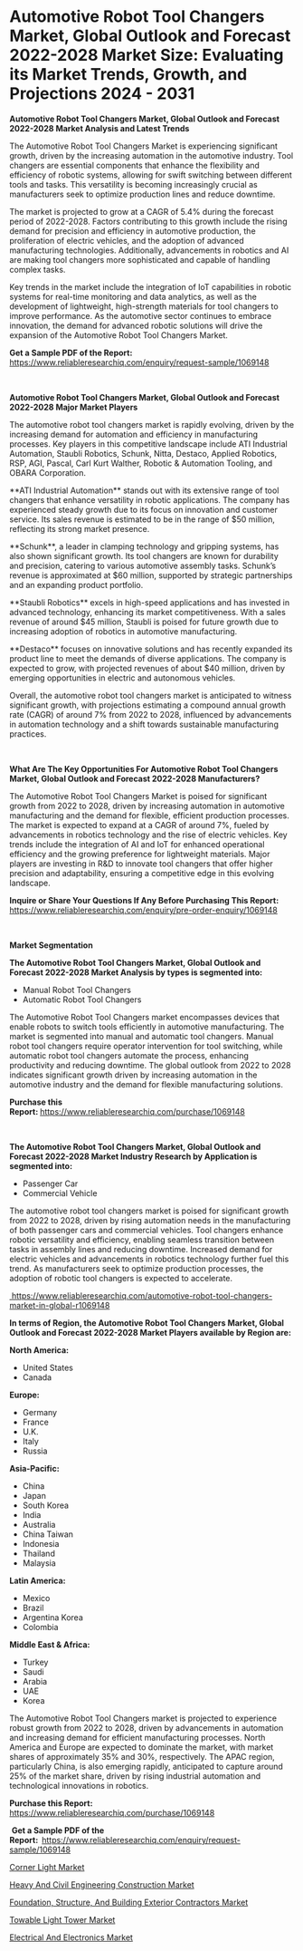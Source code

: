 <p><h1>Automotive Robot Tool Changers Market, Global Outlook and Forecast 2022-2028 Market Size: Evaluating its Market Trends, Growth, and Projections 2024 - 2031</h1></p><p><strong>Automotive Robot Tool Changers Market, Global Outlook and Forecast 2022-2028 Market Analysis and Latest Trends</strong></p>
<p><p>The Automotive Robot Tool Changers Market is experiencing significant growth, driven by the increasing automation in the automotive industry. Tool changers are essential components that enhance the flexibility and efficiency of robotic systems, allowing for swift switching between different tools and tasks. This versatility is becoming increasingly crucial as manufacturers seek to optimize production lines and reduce downtime.</p><p>The market is projected to grow at a CAGR of 5.4% during the forecast period of 2022-2028. Factors contributing to this growth include the rising demand for precision and efficiency in automotive production, the proliferation of electric vehicles, and the adoption of advanced manufacturing technologies. Additionally, advancements in robotics and AI are making tool changers more sophisticated and capable of handling complex tasks.</p><p>Key trends in the market include the integration of IoT capabilities in robotic systems for real-time monitoring and data analytics, as well as the development of lightweight, high-strength materials for tool changers to improve performance. As the automotive sector continues to embrace innovation, the demand for advanced robotic solutions will drive the expansion of the Automotive Robot Tool Changers Market.</p></p>
<p><strong>Get a Sample PDF of the Report:&nbsp;</strong> <a href="https://www.reliableresearchiq.com/enquiry/request-sample/1069148">https://www.reliableresearchiq.com/enquiry/request-sample/1069148</a></p>
<p>&nbsp;</p>
<p><strong>Automotive Robot Tool Changers Market, Global Outlook and Forecast 2022-2028 Major Market Players</strong></p>
<p><p>The automotive robot tool changers market is rapidly evolving, driven by the increasing demand for automation and efficiency in manufacturing processes. Key players in this competitive landscape include ATI Industrial Automation, Staubli Robotics, Schunk, Nitta, Destaco, Applied Robotics, RSP, AGI, Pascal, Carl Kurt Walther, Robotic & Automation Tooling, and OBARA Corporation.</p><p>**ATI Industrial Automation** stands out with its extensive range of tool changers that enhance versatility in robotic applications. The company has experienced steady growth due to its focus on innovation and customer service. Its sales revenue is estimated to be in the range of $50 million, reflecting its strong market presence.</p><p>**Schunk**, a leader in clamping technology and gripping systems, has also shown significant growth. Its tool changers are known for durability and precision, catering to various automotive assembly tasks. Schunk’s revenue is approximated at $60 million, supported by strategic partnerships and an expanding product portfolio.</p><p>**Staubli Robotics** excels in high-speed applications and has invested in advanced technology, enhancing its market competitiveness. With a sales revenue of around $45 million, Staubli is poised for future growth due to increasing adoption of robotics in automotive manufacturing.</p><p>**Destaco** focuses on innovative solutions and has recently expanded its product line to meet the demands of diverse applications. The company is expected to grow, with projected revenues of about $40 million, driven by emerging opportunities in electric and autonomous vehicles.</p><p>Overall, the automotive robot tool changers market is anticipated to witness significant growth, with projections estimating a compound annual growth rate (CAGR) of around 7% from 2022 to 2028, influenced by advancements in automation technology and a shift towards sustainable manufacturing practices.</p></p>
<p>&nbsp;</p>
<p><strong>What Are The Key Opportunities For Automotive Robot Tool Changers Market, Global Outlook and Forecast 2022-2028 Manufacturers?</strong></p>
<p><p>The Automotive Robot Tool Changers Market is poised for significant growth from 2022 to 2028, driven by increasing automation in automotive manufacturing and the demand for flexible, efficient production processes. The market is expected to expand at a CAGR of around 7%, fueled by advancements in robotics technology and the rise of electric vehicles. Key trends include the integration of AI and IoT for enhanced operational efficiency and the growing preference for lightweight materials. Major players are investing in R&D to innovate tool changers that offer higher precision and adaptability, ensuring a competitive edge in this evolving landscape.</p></p>
<p><strong>Inquire or Share Your Questions If Any Before Purchasing This Report:</strong> <a href="https://www.reliableresearchiq.com/enquiry/pre-order-enquiry/1069148">https://www.reliableresearchiq.com/enquiry/pre-order-enquiry/1069148</a></p>
<p>&nbsp;</p>
<p><strong>Market Segmentation</strong></p>
<p><strong>The Automotive Robot Tool Changers Market, Global Outlook and Forecast 2022-2028 Market Analysis by types is segmented into:</strong></p>
<p><ul><li>Manual Robot Tool Changers</li><li>Automatic Robot Tool Changers</li></ul></p>
<p><p>The Automotive Robot Tool Changers market encompasses devices that enable robots to switch tools efficiently in automotive manufacturing. The market is segmented into manual and automatic tool changers. Manual robot tool changers require operator intervention for tool switching, while automatic robot tool changers automate the process, enhancing productivity and reducing downtime. The global outlook from 2022 to 2028 indicates significant growth driven by increasing automation in the automotive industry and the demand for flexible manufacturing solutions.</p></p>
<p><strong>Purchase this Report:&nbsp;</strong><a href="https://www.reliableresearchiq.com/purchase/1069148">https://www.reliableresearchiq.com/purchase/1069148</a></p>
<p>&nbsp;</p>
<p><strong>The Automotive Robot Tool Changers Market, Global Outlook and Forecast 2022-2028 Market Industry Research by Application is segmented into:</strong></p>
<p><ul><li>Passenger Car</li><li>Commercial Vehicle</li></ul></p>
<p><p>The automotive robot tool changers market is poised for significant growth from 2022 to 2028, driven by rising automation needs in the manufacturing of both passenger cars and commercial vehicles. Tool changers enhance robotic versatility and efficiency, enabling seamless transition between tasks in assembly lines and reducing downtime. Increased demand for electric vehicles and advancements in robotics technology further fuel this trend. As manufacturers seek to optimize production processes, the adoption of robotic tool changers is expected to accelerate.</p></p>
<p><a href="https://www.reliableresearchiq.com/automotive-robot-tool-changers-market-in-global-r1069148">&nbsp;https://www.reliableresearchiq.com/automotive-robot-tool-changers-market-in-global-r1069148</a></p>
<p><strong>In terms of Region, the Automotive Robot Tool Changers Market, Global Outlook and Forecast 2022-2028 Market Players available by Region are:</strong></p>
<p>
    <p> <strong> North America: </strong>
        <ul>
            <li>United States</li>
            <li>Canada</li>
        </ul>
        </p> 
    <p> <strong> Europe: </strong>
        <ul>
            <li>Germany</li>
            <li>France</li>
            <li>U.K.</li>
            <li>Italy</li>
            <li>Russia</li>
        </ul>
        </p> 
    <p> <strong> Asia-Pacific: </strong>
        <ul>
            <li>China</li>
            <li>Japan</li>
            <li>South Korea</li>
            <li>India</li>
            <li>Australia</li>
            <li>China Taiwan</li>
            <li>Indonesia</li>
            <li>Thailand</li>
            <li>Malaysia</li>
        </ul>
        </p> 
    <p> <strong> Latin America: </strong>
        <ul>
            <li>Mexico</li>
            <li>Brazil</li>
            <li>Argentina Korea</li>
            <li>Colombia</li>
        </ul>
        </p> 
    <p> <strong> Middle East & Africa: </strong>
        <ul>
            <li>Turkey</li>
            <li>Saudi</li>
            <li>Arabia</li>
            <li>UAE</li>
            <li>Korea</li>
        </ul>
    </p>
    </p>
<p><p>The Automotive Robot Tool Changers market is projected to experience robust growth from 2022 to 2028, driven by advancements in automation and increasing demand for efficient manufacturing processes. North America and Europe are expected to dominate the market, with market shares of approximately 35% and 30%, respectively. The APAC region, particularly China, is also emerging rapidly, anticipated to capture around 25% of the market share, driven by rising industrial automation and technological innovations in robotics.</p></p>
<p><strong>Purchase this Report: </strong><a href="https://www.reliableresearchiq.com/purchase/1069148">https://www.reliableresearchiq.com/purchase/1069148</a></p>
<p>&nbsp;<strong>Get a Sample PDF of the Report:&nbsp;&nbsp;</strong><a href="https://www.reliableresearchiq.com/enquiry/request-sample/1069148">https://www.reliableresearchiq.com/enquiry/request-sample/1069148</a></p>
<p><strong></strong></p>
<p><p><a href="https://medium.com/@welsonwiden94552/corner-light-market-growth-market-segmentation-and-regional-analysis-global-forecast-2031-a6344f7a208e">Corner Light Market</a></p><p><a href="https://www.linkedin.com/pulse/market-dynamics-future-trends-global-heavy-civil-engineering-2ssbe?trackingId=3aRwGjakRuCpcmzhQCukCQ%3D%3D">Heavy And Civil Engineering Construction Market</a></p><p><a href="https://www.linkedin.com/pulse/insights-foundation-structure-building-exterior-contractors-0rxpe?trackingId=N%2FP5JgeHTrKA5mH%2FZ1b8eg%3D%3D">Foundation, Structure, And Building Exterior Contractors Market</a></p><p><a href="https://medium.com/@madisynreinger/towable-light-tower-market-outlook-and-forecast-from-2024-to-2031-72fe784567f1">Towable Light Tower Market</a></p><p><a href="https://www.linkedin.com/pulse/global-electrical-electronics-market-focus-application-qrqye?trackingId=AoL51DReSJanFkgCnuEGkw%3D%3D">Electrical And Electronics Market</a></p></p>